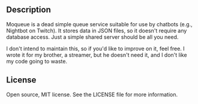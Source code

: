 ## Description

Moqueue is a dead simple queue service suitable for use by chatbots (e.g., Nightbot on Twitch). It stores data in JSON files, so it doesn't require any database access. Just a simple shared server should be all you need.

I don't intend to maintain this, so if you'd like to improve on it, feel free. I wrote it for my brother, a streamer, but he doesn't need it, and I don't like my code going to waste.

## License

Open source, MIT license. See the LICENSE file for more information.
